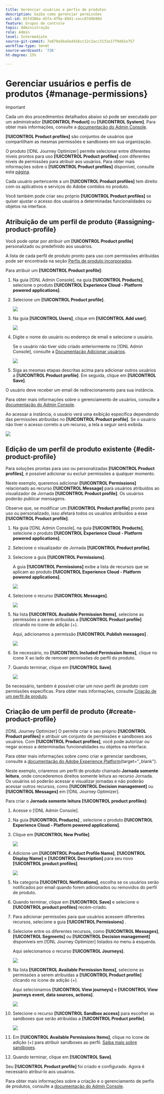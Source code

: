 ```yaml
---
title: Gerenciar usuários e perfis de produtos
description: Saiba como gerenciar permissões
exl-id: 85fd386a-45fa-4f9a-89d1-cecc0749b90d
feature: Grupos de controle
topic: Administração
role: Admin
level: Intermediate
source-git-commit: 7e879a56a5ed416cc12c2acc3131e17f9dd1e757
workflow-type: tm+mt
source-wordcount: '726'
ht-degree: 15%

---
```


# Gerenciar usuários e perfis de produtos {#manage-permissions}

>[!IMPORTANT]
>
> Cada um dos procedimentos detalhados abaixo só pode ser executado por um administrador **[!UICONTROL Product]** ou **[!UICONTROL System]**. Para obter mais informações, consulte a [documentação do Admin Console](https://helpx.adobe.com/enterprise/admin-guide.html/enterprise/using/admin-roles.ug.html).

**[!UICONTROL Product profiles]** são conjuntos de usuários que compartilham as mesmas permissões e sandboxes em sua organização.

O produto [!DNL Journey Optimizer] permite selecionar entre diferentes níveis prontos para uso **[!UICONTROL Product profiles]** com diferentes níveis de permissões para atribuir aos usuários. Para obter mais informações sobre o **[!UICONTROL Product profiles]** disponível, consulte esta [página](ootb-product-profiles.md).

Cada usuário pertencente a um **[!UICONTROL Product profiles]** tem direito com os aplicativos e serviços do Adobe contidos no produto.

Você também pode criar seu próprio **[!UICONTROL Product profiles]** se quiser ajustar o acesso dos usuários a determinadas funcionalidades ou objetos na interface.

## Atribuição de um perfil de produto {#assigning-product-profile}

Você pode optar por atribuir um **[!UICONTROL Product profile]** personalizado ou predefinido aos usuários.

A lista de cada perfil de produto pronto para uso com permissões atribuídas pode ser encontrada na seção [Perfis de produto incorporados](ootb-product-profiles.md).

Para atribuir um **[!UICONTROL Product profile]**:

1. Na guia [!DNL Admin Console], na guia **[!UICONTROL Products]**, selecione o produto **[!UICONTROL Experience Cloud - Platform powered applications]**.

1. Selecione um **[!UICONTROL Product profile]**.

   ![](../assets/do-not-localize/access_control_2.png)

1. Na guia **[!UICONTROL Users]**, clique em **[!UICONTROL Add user]**.

   ![](../assets/do-not-localize/access_control_3.png)

1. Digite o nome do usuário ou endereço de email e selecione o usuário.

   Se o usuário não tiver sido criado anteriormente no [!DNL Admin Console], consulte a [Documentação Adicionar usuários](https://helpx.adobe.com/enterprise/admin-guide.html/enterprise/using/manage-users-individually.ug.html#add-users).

   ![](../assets/do-not-localize/access_control_4.png)

1. Siga as mesmas etapas descritas acima para adicionar outros usuários a **[!UICONTROL Product profile]**. Em seguida, clique em **[!UICONTROL Save]**.

O usuário deve receber um email de redirecionamento para sua instância.

Para obter mais informações sobre o gerenciamento de usuários, consulte a [documentação do Admin Console](https://helpx.adobe.com/enterprise/admin-guide.html/enterprise/using/manage-users-individually.ug.html).

Ao acessar a instância, o usuário verá uma exibição específica dependendo das permissões atribuídas no **[!UICONTROL Product profile]**. Se o usuário não tiver o acesso correto a um recurso, a tela a seguir será exibida.

![](../assets/do-not-localize/access_control_1.png)

## Edição de um perfil de produto existente {#edit-product-profile}

Para soluções prontas para uso ou personalizadas **[!UICONTROL Product profiles]**, é possível adicionar ou excluir permissões a qualquer momento.

Neste exemplo, queremos adicionar **[!UICONTROL Permissions]** relacionado ao recurso **[!UICONTROL Message]** para usuários atribuídos ao visualizador de Jornada **[!UICONTROL Product profile]**. Os usuários poderão publicar mensagens.

Observe que, se modificar um **[!UICONTROL Product profile]** pronto para uso ou personalizado, isso afetará todos os usuários atribuídos a esse **[!UICONTROL Product profile]**.

1. Na guia [!DNL Admin Console], na guia **[!UICONTROL Products]**, selecione o produto **[!UICONTROL Experience Cloud - Platform powered applications]**.

1. Selecione o visualizador de Jornada **[!UICONTROL Product profile]**.

1. Selecione a guia **[!UICONTROL Permissions]**.

   A guia **[!UICONTROL Permissions]** exibe a lista de recursos que se aplicam ao produto **[!UICONTROL Experience Cloud - Platform powered applications]**.

   ![](../assets/do-not-localize/access_control_5.png)

1. Selecione o recurso **[!UICONTROL Messages]**.

   ![](../assets/do-not-localize/access_control_6.png)

1. Na lista **[!UICONTROL Available Permission Items]**, selecione as permissões a serem atribuídas a **[!UICONTROL Product profile]** clicando no ícone de adição (+).

   Aqui, adicionamos a permissão **[!UICONTROL Publish messages]** .

   ![](../assets/do-not-localize/access_control_7.png)

1. Se necessário, no **[!UICONTROL Included Permission Items]**, clique no ícone X ao lado de remover permissões do perfil do produto.

1. Quando terminar, clique em **[!UICONTROL Save]**.

   ![](../assets/do-not-localize/access_control_8.png)

Se necessário, também é possível criar um novo perfil de produto com permissões específicas. Para obter mais informações, consulte [Criação de um perfil de produto](#create-product-profile).

## Criação de um perfil de produto {#create-product-profile}

[!DNL Journey Optimizer] O permite criar o seu próprio  **[!UICONTROL Product profiles]** e atribuir um conjunto de permissões e sandboxes aos usuários. Com **[!UICONTROL Product profiles]**, você pode autorizar ou negar acesso a determinadas funcionalidades ou objetos na interface.

Para obter mais informações sobre como criar e gerenciar sandboxes, consulte a [documentação do Adobe Experience Platform](https://experienceleague.adobe.com/docs/experience-platform/sandbox/ui/user-guide.html?lang=pt-BR){target=&quot;_blank&quot;}.

Neste exemplo, criaremos um perfil de produto chamado **Jornada somente leitura**, onde concederemos direitos somente leitura ao recurso Jornada. Os usuários só poderão acessar e visualizar jornadas e não poderão acessar outros recursos, como **[!UICONTROL Decision management]** ou **[!UICONTROL Messages]** em [!DNL Journey Optimizer].

Para criar o **Jornada somente leitura** **[!UICONTROL product profiles]**:

1. Acesse o [!DNL Admin Console].

1. Na guia **[!UICONTROL Products]** , selecione o produto **[!UICONTROL Experience Cloud - Platform powered applications]**.

1. Clique em **[!UICONTROL New Profile]**.

   ![](../assets/do-not-localize/access_control_9.png)

1. Adicione um **[!UICONTROL Product Profile Name]**, **[!UICONTROL Display Name]** e **[!UICONTROL Description]** para seu novo **[!UICONTROL product profiles]**.

   ![](../assets/do-not-localize/access_control_10.png)

1. Na categoria **[!UICONTROL Notifications]**, escolha se os usuários serão notificados por email quando forem adicionados ou removidos do perfil de produto.

1. Quando terminar, clique em **[!UICONTROL Save]** e selecione o **[!UICONTROL product profiles]** recém-criado.

1. Para adicionar permissões para que usuários acessem diferentes recursos, selecione a guia **[!UICONTROL Permissions]** .

1. Selecione entre os diferentes recursos, como **[!UICONTROL Messages]**, **[!UICONTROL Segments]** ou **[!UICONTROL Decision management]** disponíveis em [!DNL Journey Optimizer] listados no menu à esquerda.

   Aqui selecionamos o recurso **[!UICONTROL Journeys]**.

   ![](../assets/do-not-localize/access_control_11.png)

1. Na lista **[!UICONTROL Available Permission Items]**, selecione as permissões a serem atribuídas a **[!UICONTROL Product profile]** clicando no ícone de adição (+).

   Aqui selecionamos **[!UICONTROL View journeys]** e **[!UICONTROL View journeys event, data sources, actions]**.

   ![](../assets/do-not-localize/access_control_12.png)

1. Selecione o recurso **[!UICONTROL Sandbox access]** para escolher as sandboxes que serão atribuídas a **[!UICONTROL Product profile]**.

   ![](../assets/do-not-localize/access_control_13.png)

1. Em **[!UICONTROL Available Permissions Items]**, clique no ícone de adição (+) para atribuir sandboxes ao perfil. [Saiba mais sobre sandboxes](sandboxes.md).

1. Quando terminar, clique em **[!UICONTROL Save]**.

Seu **[!UICONTROL Product profile]** foi criado e configurado. Agora é necessário atribuí-lo aos usuários.

Para obter mais informações sobre a criação e o gerenciamento de perfis de produtos, consulte a [documentação do Admin Console](https://helpx.adobe.com/enterprise/admin-guide.html/enterprise/using/manage-product-profiles.ug.html).
